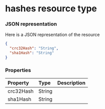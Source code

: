 # hashes resource type



### JSON representation

Here is a JSON representation of the resource

```json
{
  "crc32Hash": "String",
  "sha1Hash": "String"
}

```
### Properties
| Property	   | Type	|Description|
|:---------------|:--------|:----------|
|crc32Hash|String||
|sha1Hash|String||
<!-- uuid: 57a7c449-4a74-43b0-82a7-272ee663ff8f\n2015-10-09 15:13:50 UTC -->
